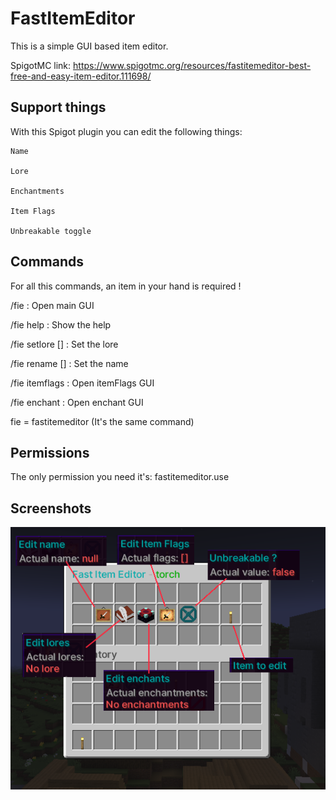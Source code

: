 
# FastItemEditor
This is a simple GUI based item editor.

SpigotMC link: https://www.spigotmc.org/resources/fastitemeditor-best-free-and-easy-item-editor.111698/


## Support things

With this Spigot plugin you can edit the following things:

    Name

    Lore

    Enchantments

    Item Flags

    Unbreakable toggle

    

## Commands
For all this commands, an item in your hand is required !

/fie : Open main GUI

/fie help : Show the help

/fie setlore [<lore>] : Set the lore

/fie rename [<name>] : Set the name

/fie itemflags : Open itemFlags GUI

/fie enchant : Open enchant GUI

fie = fastitemeditor (It's the same command)
## Permissions
The only permission you need it's: fastitemeditor.use
## Screenshots

![Screenshots](https://github.com/Mathildeuh/FastItemEditor/blob/master/img/SpigotLanding.png?raw=true)

